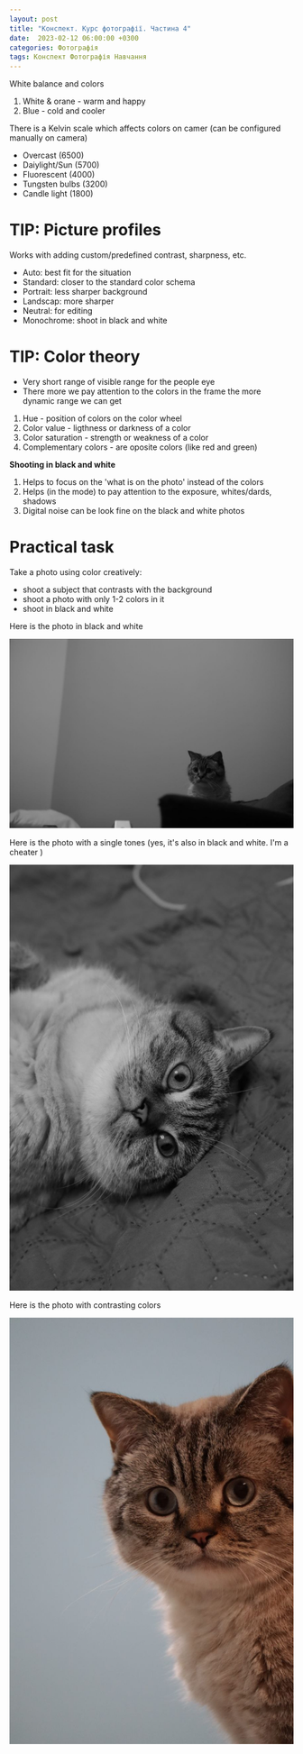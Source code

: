 ```yaml
---
layout: post
title: "Конспект. Курс фотографії. Частина 4"
date:  2023-02-12 06:00:00 +0300
categories: Фотографія
tags: Конспект Фотографія Навчання
---
```


White balance and colors

1. White & orane - warm and happy
2. Blue - cold and cooler

There is a Kelvin scale which affects colors on camer (can be configured manually on camera)

- Overcast (6500)
- Daiylight/Sun (5700)
- Fluorescent (4000)
- Tungsten bulbs (3200)
- Candle light (1800)

# TIP: Picture profiles

Works with adding custom/predefined contrast, sharpness, etc.

- Auto: best fit for the situation
- Standard: closer to the standard color schema
- Portrait: less sharper background
- Landscap: more sharper
- Neutral: for editing
- Monochrome: shoot in black and white

# TIP: Color theory

- Very short range of visible range for the people eye
- There more we pay attention to the colors in the frame the more dynamic range we can get

1. Hue - position of colors on the color wheel
2. Color value - ligthness or darkness of a color
3. Color saturation - strength or weakness of a color
4. Complementary colors - are oposite colors (like red and green)

**Shooting in black and white**

1. Helps to focus on the 'what is on the photo' instead of the colors
2. Helps (in the mode) to pay attention to the exposure, whites/dards, shadows
3. Digital noise can be look fine on the black and white photos

# Practical task

Take a photo using color creatively:
- shoot a subject that contrasts with the background
- shoot a photo with only 1-2 colors in it
- shoot in black and white

Here is the photo in black and white

![](/assets/2023-02-19/photo_2023-02-20%2008.51.33.jpeg)

Here is the photo with a single tones (yes, it's also in black and white. I'm a cheater )

![](/assets/2023-02-19/photo_2023-02-20%2008.51.30.jpeg)

Here is the photo with contrasting colors

![](/assets/2023-02-19/photo_2023-02-20%2008.51.27.jpeg)